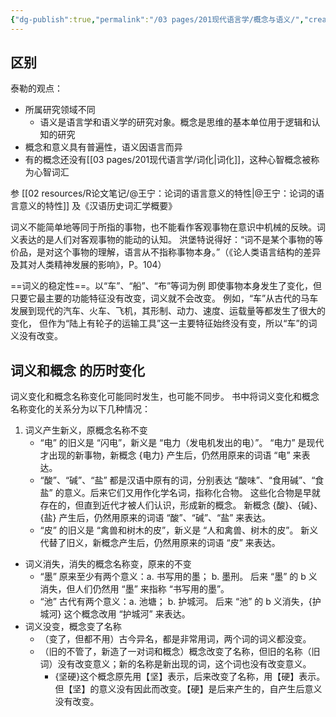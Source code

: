 ```yaml
---
{"dg-publish":true,"permalink":"/03 pages/201现代语言学/概念与语义/","created":"2024-11-30T20:56:48.674+08:00","updated":"2025-03-02T18:56:41.960+08:00"}
---
```



## 区别
泰勒的观点：
- 所属研究领域不同
	- 语义是语言学和语义学的研究对象。概念是思维的基本单位用于逻辑和认知的研究
- 概念和意义具有普遍性，语义因语言而异
- 有的概念还没有[[03 pages/201现代语言学/词化\|词化]]，这种心智概念被称为心智词汇

参 [[02 resources/R论文笔记/@王宁：论词的语言意义的特性\|@王宁：论词的语言意义的特性]] 及《汉语历史词汇学概要》

词义不能简单地等同于所指的事物，也不能看作客观事物在意识中机械的反映。词义表达的是人们对客观事物的能动的认知。
洪堡特说得好：“词不是某个事物的等价品，是对这个事物的理解，语言从不指称事物本身。”（《论人类语言结构的差异及其对人类精神发展的影响》，P。104）

==词义的稳定性==。以“车”、“船”、“布”等词为例
即使事物本身发生了变化，但只要它最主要的功能特征没有改变，词义就不会改变。
例如，“车”从古代的马车发展到现代的汽车、火车、飞机，其形制、动力、速度、运载量等都发生了很大的变化， 但作为“陆上有轮子的运输工具”这一主要特征始终没有变，所以“车”的词义没有改变。

## 词义和概念 的历时变化 
词义变化和概念名称变化可能同时发生，也可能不同步。 书中将词义变化和概念名称变化的关系分为以下几种情况：

1. 词义产生新义，原概念名称不变
	- “电” 的旧义是 “闪电”，新义是 “电力（发电机发出的电）”。 “电力” 是现代才出现的新事物，新概念 {电力} 产生后，仍然用原来的词语 “电” 来表达。
	- “酸”、“碱”、“盐” 都是汉语中原有的词，分别表达 “酸味”、“食用碱”、“食盐” 的意义。后来它们又用作化学名词，指称化合物。 这些化合物是早就存在的，但直到近代才被人们认识，形成新的概念。 新概念 {酸}、{碱}、{盐} 产生后，仍然用原来的词语 “酸”、“碱”、“盐” 来表达。
	- “皮” 的旧义是 “禽兽和树木的皮”，新义是 “人和禽兽、树木的皮”。 新义代替了旧义，新概念产生后，仍然用原来的词语 “皮” 来表达。
- 词义消失，消失的概念名称变，原来的不变
	- “墨” 原来至少有两个意义：a. 书写用的墨； b. 墨刑。 后来 “墨” 的 b 义消失，但人们仍然用 “墨” 来指称 “书写用的墨”。
    - “池” 古代有两个意义：a. 池塘； b. 护城河。 后来 “池” 的 b 义消失，{护城河} 这个概念改用 “护城河” 来表达。
- 词义没变，概念变了名称
	- （变了，但都不用）古今异名，都是非常用词，两个词的词义都没变。
	- （旧的不管了，新造了一对词和概念）概念改变了名称，但旧的名称（旧词）没有改变意义；新的名称是新出现的词，这个词也没有改变意义。
		- {坚硬}这个概念原先用【坚】表示，后来改变了名称，用【硬】表示。但【坚】的意义没有因此而改变。【硬】是后来产生的，自产生后意义没有改变。


